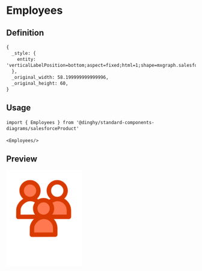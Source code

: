 # Employees

## Definition

```
{
  _style: { 
    entity: 'verticalLabelPosition=bottom;aspect=fixed;html=1;shape=mxgraph.salesforce.employees;',
  },
  _original_width: 58.199999999999996,
  _original_height: 60,
}
```

## Usage

```
import { Employees } from '@dinghy/standard-components-diagrams/salesforceProduct'

<Employees/>
```

## Preview

<img src="./employees.png" width="200"/>
